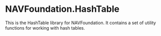 # NAVFoundation.HashTable

This is the HashTable library for NAVFoundation. It contains a set of utility functions for working with hash tables.
